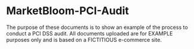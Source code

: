 # MarketBloom-PCI-Audit
The purpose of these documents is to show an example of the process to conduct a PCI DSS audit. All documents uploaded are for EXAMPLE purposes only and is based on a FICTITIOUS e-commerce site.
